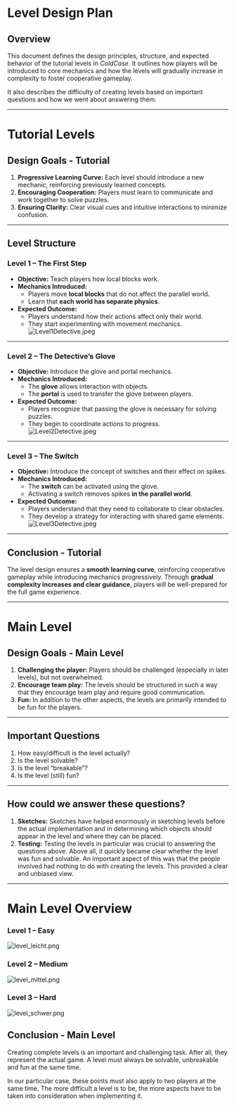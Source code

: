 # Level Design Plan

## Overview
This document defines the design principles, structure, and expected behavior of the tutorial levels in *ColdCase*. It outlines how players will be introduced to core mechanics and how the levels will gradually increase in complexity to foster cooperative gameplay.

It also describes the difficulty of creating levels based on important questions and how we went about answering them.

---
# Tutorial Levels

## Design Goals - Tutorial
1. **Progressive Learning Curve:** Each level should introduce a new mechanic, reinforcing previously learned concepts.
2. **Encouraging Cooperation:** Players must learn to communicate and work together to solve puzzles.
3. **Ensuring Clarity:** Clear visual cues and intuitive interactions to minimize confusion.

---

## Level Structure

### **Level 1 – The First Step**
- **Objective:** Teach players how local blocks work.
- **Mechanics Introduced:**
    - Players move **local blocks** that do not affect the parallel world.
    - Learn that **each world has separate physics**.
- **Expected Outcome:**
    - Players understand how their actions affect only their world.
    - They start experimenting with movement mechanics.
![Level1Detective.jpeg](Level1Detective.jpeg)

---

### **Level 2 – The Detective’s Glove**
- **Objective:** Introduce the glove and portal mechanics.
- **Mechanics Introduced:**
    - The **glove** allows interaction with objects.
    - The **portal** is used to transfer the glove between players.
- **Expected Outcome:**
    - Players recognize that passing the glove is necessary for solving puzzles.
    - They begin to coordinate actions to progress.
![Level2Detective.jpeg](Level2Detective.jpeg)

---

### **Level 3 – The Switch**
- **Objective:** Introduce the concept of switches and their effect on spikes.
- **Mechanics Introduced:**
    - The **switch** can be activated using the glove.
    - Activating a switch removes spikes **in the parallel world**.
- **Expected Outcome:**
    - Players understand that they need to collaborate to clear obstacles.
    - They develop a strategy for interacting with shared game elements.
![Level3Detective.jpeg](Level3Detective.jpeg)

---

## Conclusion - Tutorial
The level design ensures a **smooth learning curve**, reinforcing cooperative gameplay while introducing mechanics progressively. Through **gradual complexity increases and clear guidance**, players will be well-prepared for the full game experience.

---
# Main Level

## Design Goals - Main Level
1. **Challenging the player:** Players should be challenged (especially in later levels), but not overwhelmed.
2. **Encourage team play:** The levels should be structured in such a way that they encourage team play and require good communication.
3. **Fun:** In addition to the other aspects, the levels are primarily intended to be fun for the players.

---

## Important Questions
1. How easy/difficult is the level actually?
2. Is the level solvable?
3. Is the level “breakable”?
4. Is the level (still) fun?

---

## How could we answer these questions?
1. **Sketches:** Sketches have helped enormously in sketching levels before the actual implementation and in determining which objects should appear in the level and where they can be placed.
2. **Testing:** Testing the levels in particular was crucial to answering the questions above. Above all, it quickly became clear whether the level was fun and solvable. An important aspect of this was that the people involved had nothing to do with creating the levels. This provided a clear and unbiased view.

---

# Main Level Overview

### **Level 1 – Easy**
![level_leicht.png](level_leicht.png)

### **Level 2 – Medium**
![level_mittel.png](level_mittel.png)

### **Level 3 – Hard**
![level_schwer.png](level_schwer.png)

## Conclusion - Main Level
Creating complete levels is an important and challenging task. After all, they represent the actual game. A level must always be solvable, unbreakable and fun at the same time.

In our particular case, these points must also apply to two players at the same time. The more difficult a level is to be, the more aspects have to be taken into consideration when implementing it.